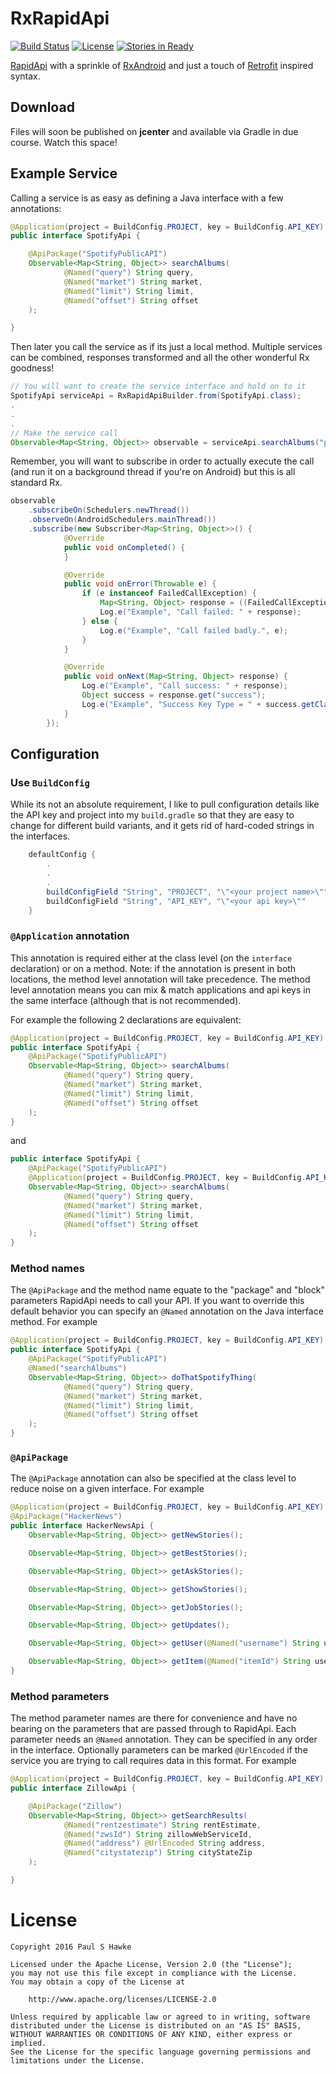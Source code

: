 # RxRapidApi
[![Build Status](https://travis-ci.org/psh/RxRapidApi.svg?branch=master)](https://travis-ci.org/psh/RxRapidApi) [![License](https://img.shields.io/badge/License-Apache%202.0-blue.svg)](https://opensource.org/licenses/Apache-2.0) [![Stories in Ready](https://badge.waffle.io/psh/RxRapidApi.png?label=ready&title=Ready)](https://waffle.io/psh/RxRapidApi)

[RapidApi](https://www.rapidapi.com/) with a sprinkle of [RxAndroid](https://github.com/ReactiveX/RxAndroid) and just a touch of [Retrofit](https://github.com/square/retrofit) inspired syntax.

## Download

Files will soon be published on **jcenter** and available via Gradle in due course.  Watch this space!

## Example Service
Calling a service is as easy as defining a Java interface with a few annotations:

```java
@Application(project = BuildConfig.PROJECT, key = BuildConfig.API_KEY)
public interface SpotifyApi {

    @ApiPackage("SpotifyPublicAPI")
    Observable<Map<String, Object>> searchAlbums(
            @Named("query") String query,
            @Named("market") String market,
            @Named("limit") String limit,
            @Named("offset") String offset
    );

}
```
Then later you call the service as if its just a local method.  Multiple services can be combined, responses transformed and all the other wonderful Rx goodness!

```java
// You will want to create the service interface and hold on to it
SpotifyApi serviceApi = RxRapidApiBuilder.from(SpotifyApi.class);
.
.
.
// Make the service call
Observable<Map<String, Object>> observable = serviceApi.searchAlbums("panic at the disco", "", "", "");
```
Remember, you will want to subscribe in order to actually execute the call (and run it on a background thread if you're on Android) but this is all standard Rx.

```java
observable
    .subscribeOn(Schedulers.newThread())
    .observeOn(AndroidSchedulers.mainThread())
    .subscribe(new Subscriber<Map<String, Object>>() {
            @Override
            public void onCompleted() {
            }

            @Override
            public void onError(Throwable e) {
                if (e instanceof FailedCallException) {
                    Map<String, Object> response = ((FailedCallException) e).getResponse();
                    Log.e("Example", "Call failed: " + response);
                } else {
                    Log.e("Example", "Call failed badly.", e);
                }
            }

            @Override
            public void onNext(Map<String, Object> response) {
                Log.e("Example", "Call success: " + response);
                Object success = response.get("success");
                Log.e("Example", "Success Key Type = " + success.getClass().getSimpleName());
            }
        });
```

## Configuration
### Use ```BuildConfig```
While its not an absolute requirement, I like to pull configuration details like the API key and project into my ```build.gradle``` so that they are easy to change for different build variants, and it gets rid of hard-coded strings in the interfaces.
```java
    defaultConfig {
        .
        .
        .
        buildConfigField "String", "PROJECT", "\"<your project name>\""
        buildConfigField "String", "API_KEY", "\"<your api key>\""
    }
```
### ```@Application``` annotation

This annotation is required either at the class level (on the ```interface``` declaration) or on a method.  Note: if the annotation is present in both locations, the method level annotation will take precedence.  The method level annotation means you can mix & match applications and api keys in the same interface (although that is not recommended).

For example the following 2 declarations are equivalent:

```java
@Application(project = BuildConfig.PROJECT, key = BuildConfig.API_KEY)
public interface SpotifyApi {
    @ApiPackage("SpotifyPublicAPI")
    Observable<Map<String, Object>> searchAlbums(
            @Named("query") String query,
            @Named("market") String market,
            @Named("limit") String limit,
            @Named("offset") String offset
    );
}
```
and
```java
public interface SpotifyApi {
    @ApiPackage("SpotifyPublicAPI")
    @Application(project = BuildConfig.PROJECT, key = BuildConfig.API_KEY)
    Observable<Map<String, Object>> searchAlbums(
            @Named("query") String query,
            @Named("market") String market,
            @Named("limit") String limit,
            @Named("offset") String offset
    );
}
```
### Method names

The ```@ApiPackage``` and the method name equate to the "package" and "block" parameters RapidApi needs to call your API.  If you want to
override this default behavior you can specify an ```@Named``` annotation on the Java interface method.  For example

```java
@Application(project = BuildConfig.PROJECT, key = BuildConfig.API_KEY)
public interface SpotifyApi {
    @ApiPackage("SpotifyPublicAPI")
    @Named("searchAlbums")
    Observable<Map<String, Object>> doThatSpotifyThing(
            @Named("query") String query,
            @Named("market") String market,
            @Named("limit") String limit,
            @Named("offset") String offset
    );
}
```

### ```@ApiPackage```

The ```@ApiPackage``` annotation can also be specified at the class level to reduce noise on a given interface.  For example

```java
@Application(project = BuildConfig.PROJECT, key = BuildConfig.API_KEY)
@ApiPackage("HackerNews")
public interface HackerNewsApi {
    Observable<Map<String, Object>> getNewStories();

    Observable<Map<String, Object>> getBestStories();

    Observable<Map<String, Object>> getAskStories();

    Observable<Map<String, Object>> getShowStories();

    Observable<Map<String, Object>> getJobStories();

    Observable<Map<String, Object>> getUpdates();

    Observable<Map<String, Object>> getUser(@Named("username") String username);

    Observable<Map<String, Object>> getItem(@Named("itemId") String username);
}
```
### Method parameters

The method parameter names are there for convenience and have no bearing on the parameters that are passed through to RapidApi.
Each parameter needs an ```@Named``` annotation.  They can be specified in any order in the interface.  Optionally parameters
can be marked ```@UrlEncoded``` if the service you are trying to call requires data in this format.  For example

```java
@Application(project = BuildConfig.PROJECT, key = BuildConfig.API_KEY)
public interface ZillowApi {

    @ApiPackage("Zillow")
    Observable<Map<String, Object>> getSearchResults(
            @Named("rentzestimate") String rentEstimate,
            @Named("zwsId") String zillowWebServiceId,
            @Named("address") @UrlEncoded String address,
            @Named("citystatezip") String cityStateZip
    );

}
```

# License
    Copyright 2016 Paul S Hawke

    Licensed under the Apache License, Version 2.0 (the "License");
    you may not use this file except in compliance with the License.
    You may obtain a copy of the License at

        http://www.apache.org/licenses/LICENSE-2.0

    Unless required by applicable law or agreed to in writing, software
    distributed under the License is distributed on an "AS IS" BASIS,
    WITHOUT WARRANTIES OR CONDITIONS OF ANY KIND, either express or implied.
    See the License for the specific language governing permissions and
    limitations under the License.
